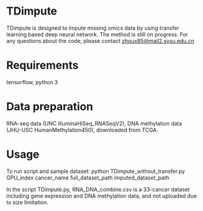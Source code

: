 # TDimpute 
TDimpute is designed to impute missing omics data by using transfer learning based deep neural network.
The method is still on progress. For any questions about the code, please contact zhoux85@mail2.sysu.edu.cn

# Requirements
tensorflow, python 3

# Data preparation
RNA-seq data (UNC IlluminaHiSeq_RNASeqV2), DNA methylation data (JHU-USC HumanMethylation450), downloaded from TCGA.

# Usage
To run script and sample dataset:
python TDimpute_without_transfer.py GPU_index cancer_name full_dataset_path imputed_dataset_path

In the script TDimpute.py, RNA_DNA_combine.csv is a 33-cancer dataset including gene expression and DNA methylation data, and not uploaded due to size limitation.

